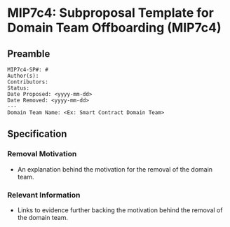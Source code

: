 # MIP7c4: Subproposal Template for Domain Team Offboarding (MIP7c4)

## Preamble
```
MIP7c4-SP#: #
Author(s):
Contributors:
Status: 
Date Proposed: <yyyy-mm-dd>
Date Removed: <yyyy-mm-dd>
---
Domain Team Name: <Ex: Smart Contract Domain Team> 
```
## Specification
        
### Removal Motivation
   - An explanation behind the motivation for the removal of the domain team. 
    
### Relevant Information
   -  Links to evidence further backing the motivation behind the removal of the domain team.
